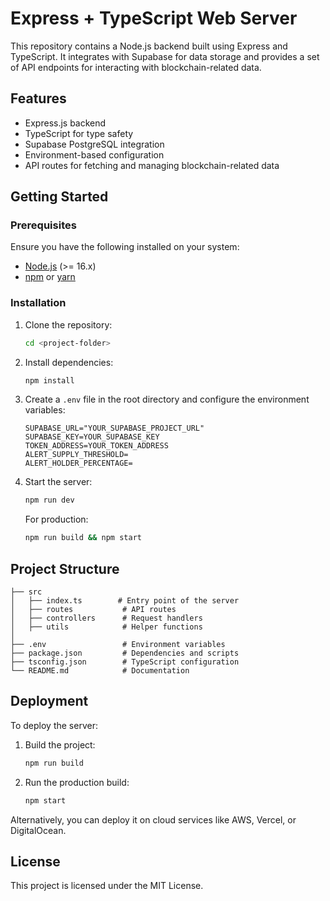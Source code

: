# Express + TypeScript Web Server

This repository contains a Node.js backend built using Express and TypeScript. It integrates with Supabase for data storage and provides a set of API endpoints for interacting with blockchain-related data.

## Features

- Express.js backend
- TypeScript for type safety
- Supabase PostgreSQL integration
- Environment-based configuration
- API routes for fetching and managing blockchain-related data

## Getting Started

### Prerequisites

Ensure you have the following installed on your system:

- [Node.js](https://nodejs.org/) (>= 16.x)
- [npm](https://www.npmjs.com/) or [yarn](https://yarnpkg.com/)

### Installation

1. Clone the repository:
   ```sh
   cd <project-folder>
   ```

2. Install dependencies:
   ```sh
   npm install
   ```

3. Create a `.env` file in the root directory and configure the environment variables:
   ```env
   SUPABASE_URL="YOUR_SUPABASE_PROJECT_URL"
   SUPABASE_KEY=YOUR_SUPABASE_KEY
   TOKEN_ADDRESS=YOUR_TOKEN_ADDRESS
   ALERT_SUPPLY_THRESHOLD=
   ALERT_HOLDER_PERCENTAGE=
   ```

4. Start the server:
   ```sh
   npm run dev
   ```

   For production:
   ```sh
   npm run build && npm start
   ```

## Project Structure

```
├── src
│   ├── index.ts        # Entry point of the server
│   ├── routes           # API routes
│   ├── controllers      # Request handlers
│   ├── utils            # Helper functions
│
├── .env                 # Environment variables
├── package.json         # Dependencies and scripts
├── tsconfig.json        # TypeScript configuration
└── README.md            # Documentation
```

## Deployment

To deploy the server:

1. Build the project:
   ```sh
   npm run build
   ```

2. Run the production build:
   ```sh
   npm start
   ```

Alternatively, you can deploy it on cloud services like AWS, Vercel, or DigitalOcean.

## License

This project is licensed under the MIT License.

